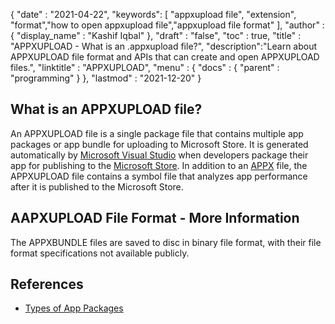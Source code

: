 {
  "date" : "2021-04-22",
  "keywords": [ "appxupload file", "extension", "format","how to open appxupload file","appxupload file format" ],
  "author" : {
    "display_name" : "Kashif Iqbal"
  },
  "draft" : "false",
  "toc" : true,
  "title" : "APPXUPLOAD - What is an .appxupload file?",
  "description":"Learn about APPXUPLOAD file format and APIs that can create and open APPXUPLOAD files.",
  "linktitle" : "APPXUPLOAD",
  "menu" : {
    "docs" : {
      "parent" : "programming"
    }
  },
  "lastmod" : "2021-12-20"
}

## What is an APPXUPLOAD file?

An APPXUPLOAD file is a single package file that contains multiple app packages or app bundle for uploading to Microsoft Store. It is generated automatically by [Microsoft Visual Studio](https://visualstudio.microsoft.com/) when developers package their app for publishing to the [Microsoft Store](https://www.microsoft.com/en-us/store/apps/windows). In addition to an [APPX](/programming/appx/) file, the APPXUPLOAD file contains a symbol file that analyzes app performance after it is published to the Microsoft Store.

## AAPXUPLOAD File Format - More Information

The APPXBUNDLE files are saved to disc in binary file format, with their file format specifications not available publicly.

## References

 * [Types of App Packages](https://learn.microsoft.com/en-us/windows/msix/package/packaging-uwp-apps)
